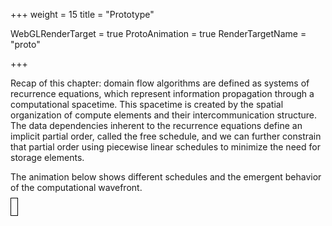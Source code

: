 +++
weight = 15
title = "Prototype"

WebGLRenderTarget = true
ProtoAnimation = true
RenderTargetName = "proto"

+++
<style>
#c {
    float: bottom;
    padding: 5px;
    width: 800px;
    height: 600px;
}
</style>

Recap of this chapter: domain flow algorithms are defined as systems of
recurrence equations, which represent information propagation through a
computational spacetime. This spacetime is created by the spatial organization
of compute elements and their intercommunication structure. The data
dependencies inherent to the recurrence equations define an implicit
partial order, called the free schedule, and we can further constrain
that partial order using piecewise linear schedules to minimize the
need for storage elements.

The animation below shows different schedules and the emergent behavior
of the computational wavefront.

<canvas id="c" width="600px" height="600px" style="border:1px solid #000000;"></canvas>

<div id="proto"></div>




